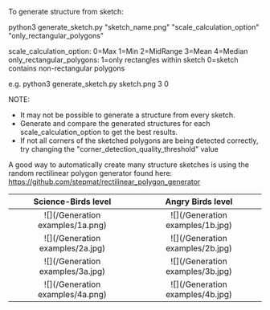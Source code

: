 To generate structure from sketch:

python3 generate_sketch.py "sketch_name.png" "scale_calculation_option" "only_rectangular_polygons"

scale_calculation_option:       0=Max  1=Min  2=MidRange  3=Mean  4=Median
only_rectangular_polygons:      1=only rectangles within sketch  0=sketch contains non-rectangular polygons

e.g. 
python3 generate_sketch.py sketch.png 3 0

NOTE:
-   It may not be possible to generate a structure from every sketch.
-   Generate and compare the generated structures for each scale_calculation_option to get the best results.
-   If not all corners of the sketched polygons are being detected correctly, try changing the "corner_detection_quality_threshold" value

A good way to automatically create many structure sketches is using the random rectilinear polygon generator found here:
https://github.com/stepmat/rectilinear_polygon_generator

Science-Birds level             |  Angry Birds level
:-------------------------:|:-------------------------:
![](/Generation examples/1a.png)  |  ![](/Generation examples/1b.jpg)
![](/Generation examples/2a.jpg)  |  ![](/Generation examples/2b.jpg)
![](/Generation examples/3a.jpg)  |  ![](/Generation examples/3b.jpg)
![](/Generation examples/4a.png)  |  ![](/Generation examples/4b.jpg)